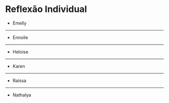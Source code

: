 # Reflexão Individual

- Emelly
---
- Ennoile
---
- Heloise
---
- Karen
---
- Raíssa
---
- Nathalya
